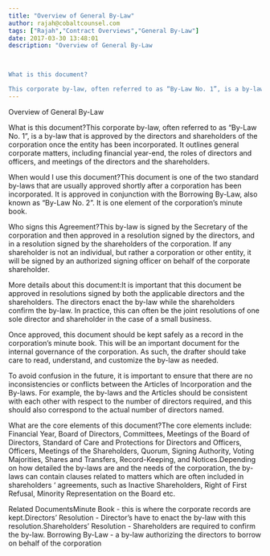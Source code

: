 ```yaml
---
title: "Overview of General By-Law"
author: rajah@cobaltcounsel.com
tags: ["Rajah","Contract Overviews","General By-Law"]
date: 2017-03-30 13:48:01
description: "Overview of General By-Law

 

What is this document?

This corporate by-law, often referred to as “By-Law No. 1”, is a by-law that is approved by the directors and shareholders of the corporation onc..."
---
```


Overview of General By-Law

 

What is this document?This corporate by-law, often referred to as “By-Law No. 1”, is a by-law that is approved by the directors and shareholders of the corporation once the entity has been incorporated. It outlines general corporate matters, including financial year-end, the roles of directors and officers, and meetings of the directors and the shareholders.

 

When would I use this document?This document is one of the two standard by-laws that are usually approved shortly after a corporation has been incorporated. It is approved in conjunction with the Borrowing By-Law, also known as “By-Law No. 2”. It is one element of the corporation’s minute book.

 

Who signs this Agreement?This by-law is signed by the Secretary of the corporation and then approved in a resolution signed by the directors,  and in a resolution signed by the shareholders of the corporation. If any shareholder is not an individual, but rather a corporation or other entity, it will be signed by an authorized signing officer on behalf of the corporate shareholder.

 

More details about this document:It is important that this document be approved in resolutions signed by both the applicable directors and the shareholders. The directors enact the by-law while the shareholders confirm the by-law. In practice, this can often be the joint resolutions of one sole director and shareholder in the case of a small business.

Once approved, this document should be kept safely as a record in the corporation’s minute book. This will be an important document for the internal governance of the corporation. As such, the drafter should take care to read, understand, and customize the by-law as needed.

To avoid confusion in the future, it is important to ensure that there are no inconsistencies or conflicts between the Articles of Incorporation and the By-laws. For example, the by-laws and the Articles should be consistent with each other with respect to the number of directors required, and this should also correspond to the actual number of directors named.

 

What are the core elements of this document?The core elements include: Financial Year, Board of Directors, Committees, Meetings of the Board of Directors, Standard of Care and Protections for Directors and Officers, Officers, Meetings of the Shareholders, Quorum, Signing Authority, Voting Majorities, Shares and Transfers, Record-Keeping, and Notices.Depending on how detailed the by-laws are and the needs of the corporation, the by-laws can contain clauses related to matters which are often included in shareholders ‘ agreements, such as Inactive Shareholders, Right of First Refusal, Minority Representation on the Board etc.

 

Related DocumentsMinute Book - this is where the corporate records are kept.Directors’ Resolution - Director’s have to enact the by-law with this resolution.Shareholders’ Resolution - Shareholders are required to confirm the by-law. Borrowing By-Law - a by-law authorizing the directors to borrow on behalf of the corporation